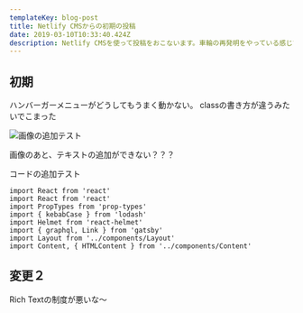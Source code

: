 ```yaml
---
templateKey: blog-post
title: Netlify CMSからの初期の投稿
date: 2019-03-10T10:33:40.424Z
description: Netlify CMSを使って投稿をおこないます。車輪の再発明をやっている感じですが。勉強にはいい感じです
---
```


## 初期

ハンバーガーメニューがどうしてもうまく動かない。
classの書き方が違うみたいでこまった

![画像の追加テスト](/img/masalib-logo.png "画像の追加テスト")

画像のあと、テキストの追加ができない？？？

コードの追加テスト

```
import React from 'react'
import React from 'react'
import PropTypes from 'prop-types'
import { kebabCase } from 'lodash'
import Helmet from 'react-helmet'
import { graphql, Link } from 'gatsby'
import Layout from '../components/Layout'
import Content, { HTMLContent } from '../components/Content'
```

## 変更２

Rich Textの制度が悪いな～


